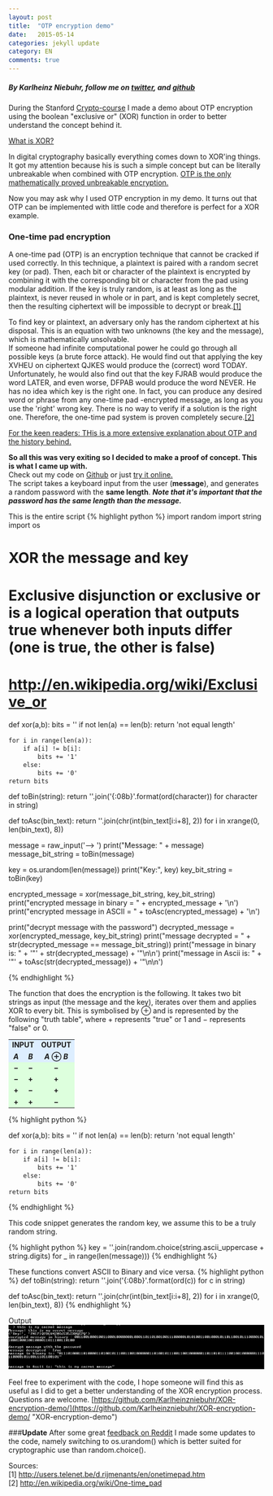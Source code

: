 ```yaml
---
layout: post
title:  "OTP encryption demo"
date:   2015-05-14
categories: jekyll update
category: EN
comments: true
---
```


<h5>By Karlheinz Niebuhr, follow me on <a href="https://twitter.com/NiebuhrKarl">twitter</a>, and <a href="https://github.com/Karlheinzniebuhr">github</a></h5>

During the Stanford [Crypto-course](https://www.coursera.org/course/crypto) I made a demo about OTP encryption using the boolean "exclusive or" (XOR) function in order to better understand the concept behind it. 

[What is XOR?](http://en.wikipedia.org/wiki/Exclusive_or)

In digital cryptography basically everything comes down to XOR'ing things. It got my attention because his is such a simple concept but can be literally unbreakable when combined with OTP encryption. [OTP is the only mathematically proved unbreakable encryption.](http://users.telenet.be/d.rijmenants/en/onetimepad.htm) 

Now you may ask why I used OTP encryption in my demo. It turns out that OTP can be implemented with little code and therefore is perfect for a XOR example.

### One-time pad encryption
A one-time pad (OTP) is an encryption technique that cannot be cracked if used correctly. In this technique, a plaintext is paired with a random secret key (or pad). Then, each bit or character of the plaintext is encrypted by combining it with the corresponding bit or character from the pad using modular addition. If the key is truly random, is at least as long as the plaintext, is never reused in whole or in part, and is kept completely secret, then the resulting ciphertext will be impossible to decrypt or break.<A HREF="#1">[1]</A> 

To find key or plaintext, an adversary only has the random ciphertext at his disposal. This is an equation with two unknowns (the key and the message), which is mathematically unsolvable.  
If someone had infinite computational power he could go through all possible keys (a brute force attack). He would find out that applying the key XVHEU on ciphertext QJKES would produce the (correct) word TODAY. Unfortunately, he would also find out that the key FJRAB would produce the word LATER, and even worse, DFPAB would produce the word NEVER. He has no idea which key is the right one. In fact, you can produce any desired word or phrase from any one-time pad -encrypted message, as long as you use the 'right' wrong key. There is no way to verify if a solution is the right one. Therefore, the one-time pad system is proven completely secure.<A HREF="#2">[2]</A>

[For the keen readers: THis is a more extensive explanation about OTP and the history behind. ](http://users.telenet.be/d.rijmenants/en/onetimepad.htm)

**So all this was very exiting so I decided to make a proof of concept. This is what I came up with.**  
Check out my code on [Github](https://github.com/Karlheinzniebuhr/XOR-encryption-demo/) or just [try it online.](https://repl.it/oJl)  
The script takes a keyboard input from the user (**message**), and generates a random password with the **same length**.
***Note that it's important that the password has the same length than the message.***


This is the entire script
{% highlight python %}
import random
import string
import os

# XOR the message and key
# Exclusive disjunction or exclusive or is a logical operation that outputs true whenever both inputs differ (one is true, the other is false)
# http://en.wikipedia.org/wiki/Exclusive_or
def xor(a,b):
	bits = ''
	if not len(a) == len(b):
		return 'not equal length'

	for i in range(len(a)):
		if a[i] != b[i]:
			bits += '1'
		else:
			bits += '0'
	return bits



def toBin(string):
	return ''.join('{:08b}'.format(ord(character)) for character in string)

def toAsc(bin_text):
	return ''.join(chr(int(bin_text[i:i+8], 2)) for i in xrange(0, len(bin_text), 8))

message = raw_input('--> ')
print("Message: " + message)
message_bit_string = toBin(message)

key = os.urandom(len(message))
print("Key:", key)
key_bit_string = toBin(key)

encrypted_message = xor(message_bit_string, key_bit_string)
print("encrypted message in binary = " + encrypted_message + '\n')
print("encrypted message in ASCII = " + toAsc(encrypted_message) + '\n')

print("decrypt message with the password")
decrypted_message = xor(encrypted_message, key_bit_string)
print("message decrypted = " + str(decrypted_message == message_bit_string))
print("message in binary is: " + '"' + str(decrypted_message) + '"\n\n')
print("message in Ascii is: " + '"' + toAsc(str(decrypted_message)) + '"\n\n')

{% endhighlight %}


The function that does the encryption is the following. It takes two bit strings as input (the message and the key), iterates over them and applies XOR to every bit. This is symbolised by ⊕ and is represented by the following "truth table", where + represents "true" or 1 and − represents "false" or 0.

<table class="wikitable" style="margin: 1em auto 1em auto">
<tbody><tr bgcolor="#DDEEFF" align="center">
<td colspan="2"><b>INPUT</b></td>
<td><b>OUTPUT</b></td>
</tr>
<tr bgcolor="#DDEEFF" align="center">
<td><i><b>A</b></i></td>
<td><i><b>B</b></i></td>
<td><b><i>A</i> ⊕ <i>B</i></b></td>
</tr>
<tr bgcolor="#DDFFDD" align="center">
<td><b>−</b></td>
<td><b>−</b></td>
<td><b>−</b></td>
</tr>
<tr bgcolor="#DDFFDD" align="center">
<td><b>−</b></td>
<td><b>+</b></td>
<td><b>+</b></td>
</tr>
<tr bgcolor="#DDFFDD" align="center">
<td><b>+</b></td>
<td><b>−</b></td>
<td><b>+</b></td>
</tr>
<tr bgcolor="#DDFFDD" align="center">
<td><b>+</b></td>
<td><b>+</b></td>
<td><b>−</b></td>
</tr>
</tbody></table>


{% highlight python %}

def xor(a,b):
	bits = ''
	if not len(a) == len(b):
		return 'not equal length'

	for i in range(len(a)):
		if a[i] != b[i]:
			bits += '1'
		else:
			bits += '0'
	return bits

{% endhighlight %}


This code snippet generates the random key, we assume this to be a truly random string.

{% highlight python %}
key = ''.join(random.choice(string.ascii_uppercase + string.digits) for _ in range(len(message)))
{% endhighlight %}

These functions convert ASCII to Binary and vice versa.
{% highlight python %}
def toBin(string):
	return ''.join('{:08b}'.format(ord(c)) for c in string)

def toAsc(bin_text):
	return ''.join(chr(int(bin_text[i:i+8], 2)) for i in xrange(0, len(bin_text), 8))
{% endhighlight %}


Output
![Image image2](https://raw.githubusercontent.com/Karlheinzniebuhr/karlheinzniebuhr.github.io/master/images/xor.PNG)


Feel free to experiment with the code, I hope someone will find this as useful as I did to get a better understanding of the XOR encryption process. Questions are welcome. 
[https://github.com/Karlheinzniebuhr/XOR-encryption-demo/](https://github.com/Karlheinzniebuhr/XOR-encryption-demo/ "XOR-encryption-demo")


###**Update**
After some great [feedback on Reddit](https://www.reddit.com/r/crypto/comments/36jzji/short_and_easy_to_understand_otp_proof_of_concept/crepf6i) I made some updates to the code, namely switching to os.urandom() which is better suited for cryptographic use than random.choice(). 

Sources:  <br>
<A NAME="1">[1] http://users.telenet.be/d.rijmenants/en/onetimepad.htm</A>  <br>
<A NAME="2">[2] http://en.wikipedia.org/wiki/One-time_pad</A>